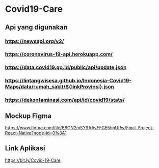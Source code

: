 # Covid19-Care

## Api yang digunakan
### https://newsapi.org/v2/
### https://coronavirus-19-api.herokuapp.com/
### https://data.covid19.go.id/public/api/update.json
### https://lintangwisesa.github.io/Indonesia-Covid19-Maps/data/rumah_sakit/${linkProvinsi}.json
### https://dekontaminasi.com/api/id/covid19/stats/

## Mockup Figma
https://www.figma.com/file/68GN2mSY9AAvFFGE5tmURw/Final-Project-React-Native?node-id=0%3A1

## Link Aplikasi
https://bit.ly/Covid-19-Care